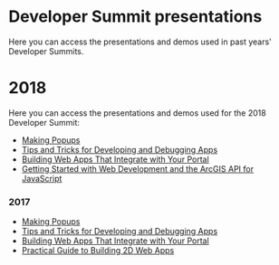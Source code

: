 # Developer Summit presentations

Here you can access the presentations and demos used in past years' Developer Summits.

# 2018

Here you can access the presentations and demos used for the 2018 Developer Summit:


* [Making Popups](http://hgonzago.github.io/DevSummit-presentations/Dev-Summit-2018/Popups/)
* [Tips and Tricks for Developing and Debugging Apps](http://hgonzago.github.io/DevSummit-presentations/Dev-Summit-2018/Dev-debug-tips)
* [Building Web Apps That Integrate with Your Portal](http://hgonzago.github.io/DevSummit-presentations/Dev-Summit-2018/Integrate-apps-portal/)
* [Getting Started with Web Development and the ArcGIS API for JavaScript](http://hgonzago.github.io/DevSummit-presentations/Dev-Summit-2018/Getting-started-web-dev)

### 2017

* [Making Popups](http://hgonzago.github.io/DevSummit-presentations/Dev-Summit-2017/Popups/)
* [Tips and Tricks for Developing and Debugging Apps](http://hgonzago.github.io/DevSummit-presentations/Dev-Summit-2017/Dev-debug-tips)
* [Building Web Apps That Integrate with Your Portal](http://hgonzago.github.io/DevSummit-presentations/Dev-Summit-2017/Integrate-apps-portal/)
* [Practical Guide to Building 2D Web Apps](http://hgonzago.github.io/DevSummit-presentations/Dev-Summit-2017/Practical-guide-2d-apps/Demos)
